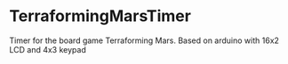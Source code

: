 # TerraformingMarsTimer
Timer for the board game Terraforming Mars. Based on arduino with 16x2 LCD and 4x3 keypad
